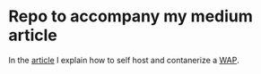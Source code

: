 # Repo to accompany my medium article

In the [article](http://dankuida.com) I explain how to self host and contanerize a [WAP](https://developers.arcgis.com/web-appbuilder).

